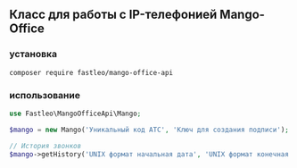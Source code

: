 ## Класс для работы с IP-телефонией Mango-Office

### установка
```
composer require fastleo/mango-office-api
```
### использование
```php
use Fastleo\MangoOfficeApi\Mango;

$mango = new Mango('Уникальный код АТС', 'Ключ для создания подписи');

// История звонков
$mango->getHistory('UNIX формат начальная дата', 'UNIX формат конечная дата');
```
